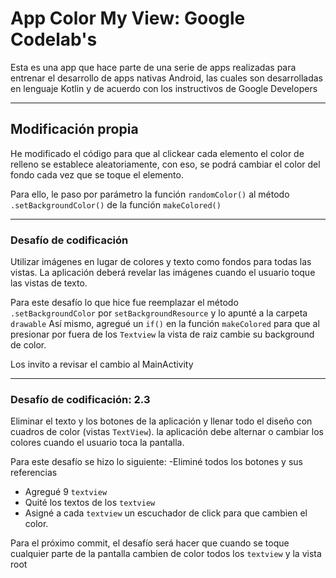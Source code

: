 # App Color My View: Google Codelab's

Esta es una app que hace parte de una serie de apps realizadas para entrenar el desarrollo de apps nativas Android, las cuales son desarrolladas en lenguaje Kotlin y de acuerdo con los instructivos de Google Developers
___
## Modificación propia

He modificado el código para que al clickear cada elemento el color de relleno se establece aleatoriamente, con eso, se podrá cambiar el color del fondo cada vez que se toque el elemento.

Para ello, le paso por parámetro la función `randomColor()` al método `.setBackgroundColor()` de la función `makeColored()`  
___

### Desafío de codificación

Utilizar imágenes en lugar de colores y texto como fondos para todas las vistas. La aplicación deberá revelar las imágenes cuando el usuario toque las vistas de texto.

Para este desafío lo que hice fue reemplazar el método `.setBackgroundColor` por `setBackgroundResource` y lo apunté a la carpeta `drawable`
Así mismo, agregué un `if()` en la función `makeColored` para que al presionar por fuera de los `Textview` la vista de raiz cambie su background de color.

Los invito a revisar el cambio al MainActivity
___

### Desafío de codificación: 2.3

Eliminar el texto y los botones de la aplicación y llenar todo el diseño con cuadros de color (vistas `TextView`). la aplicación debe alternar o cambiar los colores cuando el usuario toca la pantalla.

Para este desafío se hizo lo siguiente:
-Eliminé todos los botones y sus referencias
- Agregué 9 `textview`
- Quité los textos de los `textview`
- Asigné a cada `textview` un escuchador de click para que cambien el color.

Para el próximo commit, el desafío será hacer que cuando se toque cualquier parte de la pantalla cambien de color todos los `textview` y la vista root